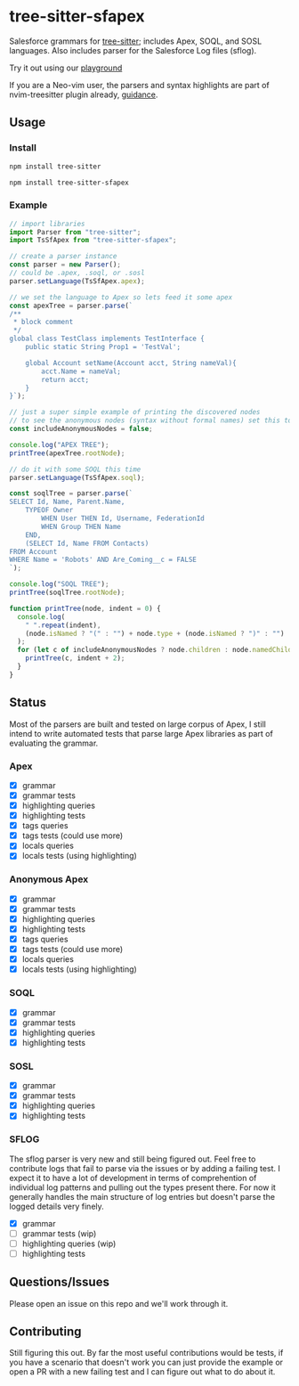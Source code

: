 # tree-sitter-sfapex

Salesforce grammars for [tree-sitter](https://github.com/tree-sitter/tree-sitter); includes Apex, SOQL, and SOSL languages. Also includes parser for the Salesforce Log files (sflog).

Try it out using our [playground](https://aheber.github.io/tree-sitter-sfapex/playground/)

If you are a Neo-vim user, the parsers and syntax highlights are part of nvim-treesitter
plugin already, [guidance](nvim-treesitter-setup.md).

## Usage

### Install

```sh
npm install tree-sitter

npm install tree-sitter-sfapex
```

### Example

```JavaScript
// import libraries
import Parser from "tree-sitter";
import TsSfApex from "tree-sitter-sfapex";

// create a parser instance
const parser = new Parser();
// could be .apex, .soql, or .sosl
parser.setLanguage(TsSfApex.apex);

// we set the language to Apex so lets feed it some apex
const apexTree = parser.parse(`
/**
 * block comment
 */
global class TestClass implements TestInterface {
    public static String Prop1 = 'TestVal';

    global Account setName(Account acct, String nameVal){
        acct.Name = nameVal;
        return acct;
    }
}`);

// just a super simple example of printing the discovered nodes
// to see the anonymous nodes (syntax without formal names) set this to `true`
const includeAnonymousNodes = false;

console.log("APEX TREE");
printTree(apexTree.rootNode);

// do it with some SOQL this time
parser.setLanguage(TsSfApex.soql);

const soqlTree = parser.parse(`
SELECT Id, Name, Parent.Name,
    TYPEOF Owner
        WHEN User THEN Id, Username, FederationId
        WHEN Group THEN Name
    END,
    (SELECT Id, Name FROM Contacts)
FROM Account
WHERE Name = 'Robots' AND Are_Coming__c = FALSE
`);

console.log("SOQL TREE");
printTree(soqlTree.rootNode);

function printTree(node, indent = 0) {
  console.log(
    " ".repeat(indent),
    (node.isNamed ? "(" : "") + node.type + (node.isNamed ? ")" : "")
  );
  for (let c of includeAnonymousNodes ? node.children : node.namedChildren) {
    printTree(c, indent + 2);
  }
}

```

## Status

Most of the parsers are built and tested on large corpus of Apex, I still intend to write automated tests that parse large Apex libraries as part of evaluating the grammar.

### Apex

- [x] grammar
- [x] grammar tests
- [x] highlighting queries
- [x] highlighting tests
- [x] tags queries
- [x] tags tests (could use more)
- [x] locals queries
- [x] locals tests (using highlighting)

### Anonymous Apex

- [x] grammar
- [x] grammar tests
- [x] highlighting queries
- [x] highlighting tests
- [x] tags queries
- [x] tags tests (could use more)
- [x] locals queries
- [x] locals tests (using highlighting)

### SOQL

- [x] grammar
- [x] grammar tests
- [x] highlighting queries
- [x] highlighting tests

### SOSL

- [x] grammar
- [x] grammar tests
- [x] highlighting queries
- [x] highlighting tests

### SFLOG

The sflog parser is very new and still being figured out. Feel free to contribute logs that fail to parse via the issues or by adding a failing test. I expect it to have a lot of development in terms of comprehention of individual log patterns and pulling out the types present there. For now it generally handles the main structure of log entries but doesn't parse the logged details very finely.

- [x] grammar
- [ ] grammar tests (wip)
- [ ] highlighting queries (wip)
- [ ] highlighting tests

## Questions/Issues

Please open an issue on this repo and we'll work through it.

## Contributing

Still figuring this out. By far the most useful contributions would be tests, if you have a scenario that doesn't work you can just provide the example or open a PR with a new failing test and I can figure out what to do about it.
